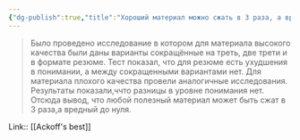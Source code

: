```yaml
---
{"dg-publish":true,"title":"Хороший материал можно сжать в 3 раза, а вредный до нуля.","tags":["quotes"],"date":"2023-02-01T12:12:43+04:00","modified_at":"2023-02-11T13:29:59+04:00","alias":"Хороший материал можно сжать в 3 раза, а вредный до нуля.","permalink":"/quotes/202302011212/","dgPassFrontmatter":true}
---
```



> Было проведено исследование в котором для материала высокого качества были даны варианты сокращённые на треть, две трети и в формате резюме. Тест показал, что для резюме есть ухудшения в понимании, а между сокращенными вариантами нет. Для материала плохого качества провели аналогичные исследования. Результаты показали,ччто разницы в уровне понимания нет. Отсюда вывод, что любой полезный материал может быть сжат в 3 раза,а вредный до нуля.

Link:: [[Ackoff's best]]
